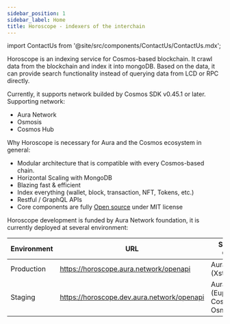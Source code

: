 ```yaml
---
sidebar_position: 1
sidebar_label: Home
title: Horoscope - indexers of the interchain
---
```


import ContactUs from '@site/src/components/ContactUs/ContactUs.mdx';

Horoscope is an indexing service for Cosmos-based blockchain. It crawl data from the blockchain and index it into mongoDB. Based on the data, it can provide search functionality instead of querying data from LCD or RPC directly.

Currently, it supports network builded by Cosmos SDK v0.45.1 or later. Supporting network:

- Aura Network
- Osmosis
- Cosmos Hub

Why Horoscope is necessary for Aura and the Cosmos ecosystem in general:

- Modular architecture that is compatible with every Cosmos-based chain.
- Horizontal Scaling with MongoDB
- Blazing fast & efficient
- Index everything (wallet, block, transaction, NFT, Tokens, etc.)
- Restful / GraphQL APIs
- Core components are fully [Open source](https://github.com/aura-nw/horoscope) under MIT license

Horoscope development is funded by Aura Network foundation, it is currently deployed at several environment:

| Environment | URL                                        | Support Chain                       |
| ----------- | ------------------------------------------ | ----------------------------------- |
| Production  | https://horoscope.aura.network/openapi     | Aura (Xstaxy)                       |
| Staging     | https://horoscope.dev.aura.network/openapi | Aura (Euphoria), CosmosHub, Osmosis |

<ContactUs />
